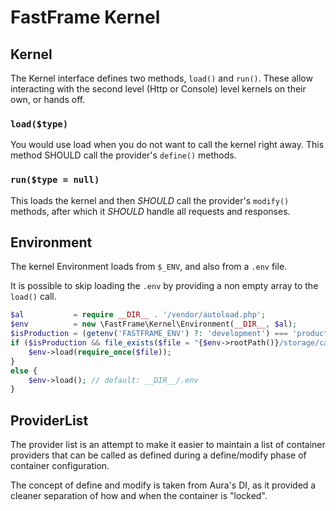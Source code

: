 # FastFrame Kernel

## Kernel

The Kernel interface defines two methods, `load()` and `run()`. These
allow interacting with the second level (Http or Console) level kernels
on their own, or hands off.

### `load($type)`

You would use load when you do not want to call the kernel right away. This
method SHOULD call the provider's `define()` methods. 

### `run($type = null)`

This loads the kernel and then *SHOULD* call the provider's `modify()` methods,
after which it *SHOULD* handle all requests and responses.

## Environment

The kernel Environment loads from `$_ENV`, and also from a `.env` file.

It is possible to skip loading the `.env` by providing a non empty array
to the `load()` call.

```php
$al           = require __DIR__ . '/vendor/autoload.php';
$env          = new \FastFrame\Kernel\Environment(__DIR__, $al);
$isProduction = (getenv('FASTFRAME_ENV') ?: 'development') === 'production';
if ($isProduction && file_exists($file = "{$env->rootPath()}/storage/cache/config.php")) {
    $env->load(require_once($file));
}
else {
    $env->load(); // default: __DIR__/.env
}
```

## ProviderList

The provider list is an attempt to make it easier to maintain a list of 
container providers that can be called as defined during a define/modify
phase of container configuration.

The concept of define and modify is taken from Aura's DI, as it provided
a cleaner separation of how and when the container is "locked".
